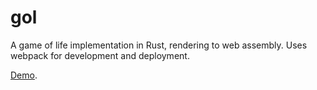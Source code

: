 # gol
A game of life implementation in Rust, rendering to web assembly. Uses webpack for development and deployment.

[Demo](https://lisp-ceo.github.io/gol/).
